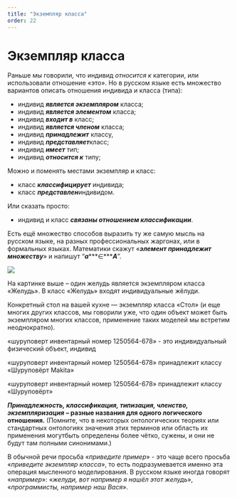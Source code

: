 ```yaml
---
title: "Экземпляр класса"
order: 22
---
```


# Экземпляр класса

Раньше мы говорили, что индивид *относится к* категории, или использовали отношение «это». Но в русском языке есть множество вариантов описать отношения индивида и класса (типа):

* индивид ***является экземпляром*** класса;
* индивид ***является элементом*** класса;
* индивид ***входит в*** класс;
* индивид ***является членом*** класса;
* индивид ***принадлежит*** классу,
* индивид ***представляе******т***класс;
* индивид ***имеет*** тип;
* индивид ***относится к*** типу;

Можно и поменять местами экземпляр и класс:

* класс ***классифицирует*** индивида;
* класс ***представлен***индивидом.

Или сказать просто:

* индивид и класс ***связаны отношением классификации***.

Есть ещё множество способов выразить ту же самую мысль на русском языке, на разных профессиональных жаргонах, или в формальных языках. Математики скажут «***элемент принадлежит множеству***» и напишут “***a******∈******A***”.

![](/text/ontologics-sobr/2025-06-19T2004/2400/4.jpg)

На картинке выше – один желудь является экземпляром класса «Желудь». В класс «Желудь» входят индивидуальные жёлуди.

Конкретный стол на вашей кухне — экземпляр класса «Стол» (и еще многих других классов, мы говорили уже, что один объект может быть экземпляром многих классов, применение таких моделей мы встретим неоднократно).

«шуруповерт инвентарный номер 1250564-678» - это индивидуальный физический объект, индивид

«шуруповерт инвентарный номер 1250564-678» принадлежит классу «Шуруповёрт Makita»

«шуруповерт инвентарный номер 1250564-678» принадлежит классу «Шуруповёрт»

***Принадлежность, классификация, типизация, членство,*** ***экземпляризация*** **– разные названия для одного логического отношения.** (Помните, что в некоторых онтологических теориях или стандартных онтологиях значения этих терминов или область их применения могутбыть определены более чётко, сужены, и они не будут там полными синонимами.)

В обычной речи просьба «*приведите пример*» - это чаще всего просьба «*приведите экземпляр класса*», то есть подразумевается именно эта операция мысленного моделирования. В русском языке иногда говорят «*например*»: «*желуди, вот например я нашёл этот желудь*», «*программисты, например наш Вася*».
